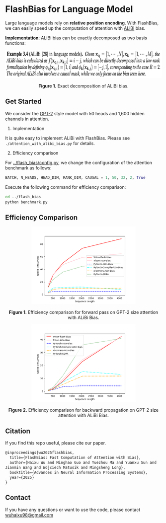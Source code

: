 # FlashBias for Language Model

Large language models rely on **relative position encoding**. With FlashBias, we can easily speed up the computation of attention with [ALiBi](https://github.com/jaketae/alibi) bias.

<u>**Implementation**:</u> ALiBi bias can be exactly decomposed as two basis functions:

<p align="center">
<img src="..\pic\low_rank_alibi.png" height = "90" alt="" align=center />
<br><br>
<b>Figure 1.</b> Exact decomposition of ALiBi bias.
</p>

## Get Started

We consider the [GPT-2](https://cdn.openai.com/better-language-models/language_models_are_unsupervised_multitask_learners.pdf) style model with 50 heads and 1,600 hidden channels in attention.

1. Implementation

It is quite easy to implement ALiBi with FlashBias. Please see `./attention_with_alibi_bias.py` for details.

2. Efficiency comparison

For [../flash_bias/config.py](https://github.com/thuml/FlashBias/blob/main/flash_bias/config.py), we change the configuration of the attention benchmark as follows:

```python
BATCH, N_HEADS, HEAD_DIM, RANK_DIM, CAUSAL = 1, 50, 32, 2, True
```

Execute the following command for efficiency comparison:

```bash
cd ../flash_bias
python benchmark.py
```

## Efficiency Comparison 

<p align="center">
<img src=".\attention-comparison-batch1-head50-d32-r2-causalTrue-fwd.png" height = "250" alt="" align=center />
<br><br>
<b>Figure 1.</b> Efficiency comparison for forward pass on GPT-2 size attention with ALiBi Bias.
</p>

<p align="center">
<img src=".\attention-comparison-batch1-head50-d32-r2-causalTrue-bwd.png" height = "250" alt="" align=center />
<br><br>
<b>Figure 2.</b> Efficiency comparison for backward propagation on GPT-2 size attention with ALiBi Bias.
</p>

## Citation

If you find this repo useful, please cite our paper. 

```
@inproceedings{wu2025flashbias,
  title={FlashBias: Fast Computation of Attention with Bias},
  author={Haixu Wu and Minghao Guo and Yuezhou Ma and Yuanxu Sun and Jianmin Wang and Wojciech Matusik and Mingsheng Long},
  booktitle={Advances in Neural Information Processing Systems},
  year={2025}
}
```

## Contact

If you have any questions or want to use the code, please contact wuhaixu98@gmail.com
